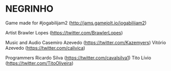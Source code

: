 # NEGRINHO

Game made for #jogabilijam2 (http://jams.gamejolt.io/jogabilijam2)

Artist
Brawler Lopes (https://twitter.com/BrawlerLopes)

Music and Audio
Casemiro Azevedo (https://twitter.com/Kazemyers)
Vitório Azevedo (https://twitter.com/calivica)

Programmers
Ricardo Silva (https://twitter.com/cavalsilva1)
Tito Lívio (https://twitter.com/TitoOliveira)